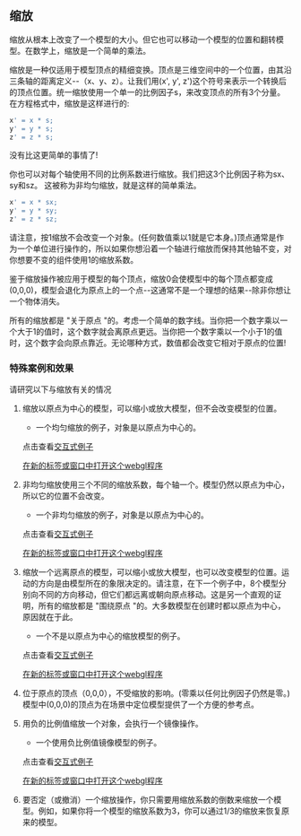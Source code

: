 ## 缩放

缩放从根本上改变了一个模型的大小。但它也可以移动一个模型的位置和翻转模型。在数学上，缩放是一个简单的乘法。

缩放是一种仅适用于模型顶点的精细变换。顶点是三维空间中的一个位置，由其沿三条轴的距离定义--（x、y、z）。让我们用(x', y', z')这个符号来表示一个转换后的顶点位置。统一缩放使用一个单一的比例因子s，来改变顶点的所有3个分量。在方程格式中，缩放是这样进行的:
```js
x' = x * s;
y' = y * s;
z' = z * s;
```
没有比这更简单的事情了!

你也可以对每个轴使用不同的比例系数进行缩放。我们把这3个比例因子称为sx、sy和sz。 这被称为非均匀缩放，就是这样的简单乘法。
```js
x' = x * sx;
y' = y * sy;
z' = z * sz;
```

请注意，按1缩放不会改变一个对象。(任何数值乘以1就是它本身。)顶点通常是作为一个单位进行操作的，所以如果你想沿着一个轴进行缩放而保持其他轴不变，对你想要不变的组件使用1的缩放系数。

鉴于缩放操作被应用于模型的每个顶点，缩放0会使模型中的每个顶点都变成(0,0,0)，模型会退化为原点上的一个点--这通常不是一个理想的结果--除非你想让一个物体消失。

所有的缩放都是 "关于原点 "的。考虑一个简单的数字线。当你把一个数字乘以一个大于1的值时，这个数字就会离原点更远。当你把一个数字乘以一个小于1的值时，这个数字会向原点靠近。无论哪种方式，数值都会改变它相对于原点的位置!

### 特殊案例和效果

请研究以下与缩放有关的情况
1. 缩放以原点为中心的模型，可以缩小或放大模型，但不会改变模型的位置。
    - 一个均匀缩放的例子，对象是以原点为中心的。
  
    点击查看[交互式例子](http://learnwebgl.brown37.net/transformations2/transformations_scale.html#special-cases-and-effects)

    [在新的标签或窗口中打开这个webgl程序](http://learnwebgl.brown37.net/transformations2/scale_about_origin/scale_about_origin.html)

2. 非均匀缩放使用三个不同的缩放系数，每个轴一个。模型仍然以原点为中心，所以它的位置不会改变。
    - 一个非均匀缩放的例子，对象是以原点为中心的。

    点击查看[交互式例子](http://learnwebgl.brown37.net/transformations2/transformations_scale.html#special-cases-and-effects)

    [在新的标签或窗口中打开这个webgl程序](http://learnwebgl.brown37.net/transformations2/nonuniform_scaling/nonuniform_scaling.html)

3. 缩放一个远离原点的模型，可以缩小或放大模型，也可以改变模型的位置。运动的方向是由模型所在的象限决定的。请注意，在下一个例子中，8个模型分别向不同的方向移动，但它们都远离或朝向原点移动。这是另一个直观的证明，所有的缩放都是 "围绕原点 "的。大多数模型在创建时都以原点为中心，原因就在于此。
    - 一个不是以原点为中心的缩放模型的例子。

    点击查看[交互式例子](http://learnwebgl.brown37.net/transformations2/transformations_scale.html#special-cases-and-effects)

    [在新的标签或窗口中打开这个webgl程序](http://learnwebgl.brown37.net/transformations2/scale_away_from_origin/scale_away_from_origin.html)

4. 位于原点的顶点（0,0,0），不受缩放的影响。(零乘以任何比例因子仍然是零。)模型中(0,0,0)的顶点为在场景中定位模型提供了一个方便的参考点。
5. 用负的比例值缩放一个对象，会执行一个镜像操作。
    - 一个使用负比例值镜像模型的例子。

    点击查看[交互式例子](http://learnwebgl.brown37.net/transformations2/transformations_scale.html#special-cases-and-effects)

    [在新的标签或窗口中打开这个webgl程序](http://learnwebgl.brown37.net/transformations2/scale_mirror/scale_mirror.html)
6. 要否定（或撤消）一个缩放操作，你只需要用缩放系数的倒数来缩放一个模型。例如，如果你将一个模型的缩放系数为3，你可以通过1/3的缩放来恢复原来的模型。

